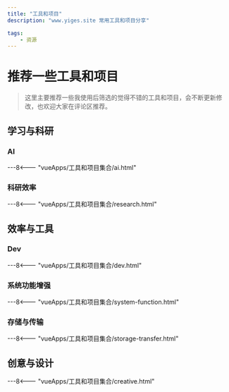 ```yaml
---
title: "工具和项目"
description: "www.yiges.site 常用工具和项目分享"

tags:
    - 资源
---
```



# 推荐一些工具和项目

> 这里主要推荐一些我使用后筛选的觉得不错的工具和项目，会不断更新修改，也欢迎大家在评论区推荐。

## 学习与科研

### AI

---8<--- "vueApps/工具和项目集合/ai.html"

### 科研效率

---8<--- "vueApps/工具和项目集合/research.html"

## 效率与工具

### Dev

---8<--- "vueApps/工具和项目集合/dev.html"

### 系统功能增强

---8<--- "vueApps/工具和项目集合/system-function.html"

### 存储与传输

---8<--- "vueApps/工具和项目集合/storage-transfer.html"

## 创意与设计

---8<--- "vueApps/工具和项目集合/creative.html"
